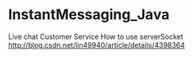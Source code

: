 # InstantMessaging_Java
Live chat Customer Service
How to use serverSocket http://blog.csdn.net/lin49940/article/details/4398364
